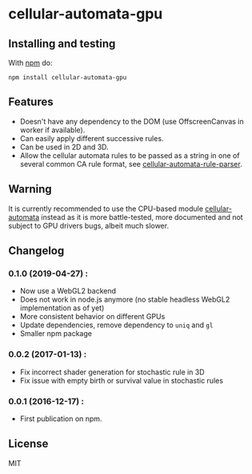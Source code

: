 # cellular-automata-gpu

## Installing and testing

With [npm](http://npmjs.org) do:

```
npm install cellular-automata-gpu
```

## Features

- Doesn't have any dependency to the DOM (use OffscreenCanvas in worker if available).
- Can easily apply different successive rules.
- Can be used in 2D and 3D.
- Allow the cellular automata rules to be passed as a string in one of several common CA rule format, see [cellular-automata-rule-parser](https://www.npmjs.com/package/cellular-automata-rule-parser).

## Warning

It is currently recommended to use the CPU-based module [cellular-automata](https://www.npmjs.com/package/cellular-automata) instead as it is more battle-tested, more documented and not subject to GPU drivers bugs, albeit much slower.

## Changelog

### 0.1.0 (2019-04-27) :

- Now use a WebGL2 backend
- Does not work in node.js anymore (no stable headless WebGL2 implementation as of yet)
- More consistent behavior on different GPUs
- Update dependencies, remove dependency to `uniq` and `gl`
- Smaller npm package

### 0.0.2 (2017-01-13) :

- Fix incorrect shader generation for stochastic rule in 3D
- Fix issue with empty birth or survival value in stochastic rules

### 0.0.1 (2016-12-17) :

- First publication on npm.

## License

MIT
